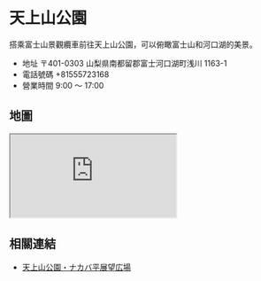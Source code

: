# 天上山公園

搭乘富士山景觀纜車前往天上山公園，可以俯瞰富士山和河口湖的美景。

- 地址 〒401-0303 山梨県南都留郡富士河口湖町浅川 1163-1
- 電話號碼 +81555723168
- 營業時間 9:00 ～ 17:00

## 地圖

<iframe src="https://www.google.com/maps/embed?pb=!1m18!1m12!1m3!1d7783.398652013948!2d138.77141409105386!3d35.503123098325126!2m3!1f0!2f0!3f0!3m2!1i1024!2i768!4f13.1!3m3!1m2!1s0x60195e268b05b193%3A0xff823e963e0d6db7!2sKawaguchiko%20Tenjozan%20Park!5e0!3m2!1sen!2stw!4v1690638836971!5m2!1sen!2stw" allowfullscreen="" loading="lazy" referrerpolicy="no-referrer-when-downgrade"></iframe>

## 相關連結

- [天上山公園・ナカバ平展望広場](https://kawaguchiko.net/park/tenjoyama-park/)
